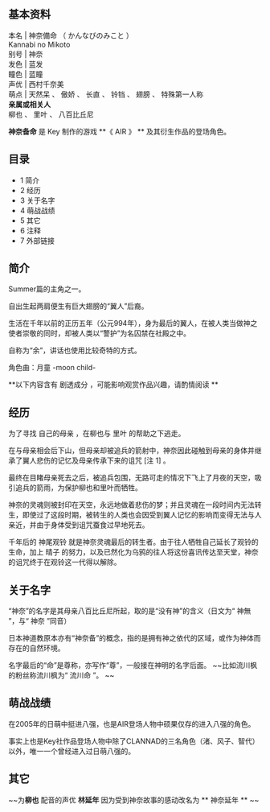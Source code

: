 **基本资料**  
---  
本名  |  神奈備命  （  かんなびのみこと  ）    
Kannabi no Mikoto  
别号  |  神奈   
发色  |  蓝发   
瞳色  |  蓝瞳   
声优  |  西村千奈美   
萌点  |  天然呆  、  傲娇  、  长直  、  铃铛  、  翅膀  、  特殊第一人称   
**亲属或相关人**  
柳也  、  里叶  、  八百比丘尼  
  
**神奈备命** 是  Key  制作的游戏 **《 AIR  》 ** 及其衍生作品的登场角色。

##  目录

  * 1  简介 
  * 2  经历 
  * 3  关于名字 
  * 4  萌战战绩 
  * 5  其它 
  * 6  注释 
  * 7  外部链接 

##  简介

Summer篇的主角之一。

自出生起两肩便生有巨大翅膀的“翼人”后裔。

生活在千年以前的正历五年（公元994年），身为最后的翼人，在被人类当做神之使者崇敬的同时，却被人类以“警护”为名囚禁在社殿之中。

自称为“余”，讲话也使用比较奇特的方式。

角色曲：月童 -moon child-

**以下内容含有 剧透成分  ，可能影响观赏作品兴趣，请酌情阅读 **

##  经历

为了寻找  自己的母亲  ，在柳也与  里叶  的帮助之下逃走。

在与母亲相会后下山，但母亲却被追兵的箭射中，神奈因此碰触到母亲的身体并继承了翼人悲伤的记忆及母亲传承下来的诅咒  [注 1]  。

最终在目睹母亲死去之后，被追兵包围，无路可走的情况下飞上了月夜的天空，吸引追兵的箭雨，为保护柳也和里叶而牺牲。

神奈的灵魂则被封印在天空，永远地做着悲伤的梦；并且灵魂在一段时间内无法转生，即使过了这段时期，被转生的人类也会因受到翼人记忆的影响而变得无法与人亲近，并由于身体受到诅咒蚕食过早地死去。

千年后的  神尾观铃  就是神奈灵魂最后的转生者。由于往人牺牲自己延长了观铃的生命，加上  晴子
的努力，以及已然化为乌鸦的往人将这份喜讯传达至天堂，神奈的诅咒终于在观铃这一代得以解除。

##  关于名字

“神奈”的名字是其母亲八百比丘尼所起，取的是“没有神”的含义（日文为“  神無  ”，与“  神奈  ”同音）

日本神道教原本亦有“神奈备”的概念，指的是拥有神之依代的区域，或作为神体而存在的自然环境。

名字最后的“命”是尊称，亦写作“尊”，一般接在神明的名字后面。 ~~比如流川枫的粉丝称流川枫为“ 流川命  ”。 ~~

##  萌战战绩

在2005年的日萌中挺进八强，也是AIR登场人物中硕果仅存的进入八强的角色。

事实上也是Key社作品登场人物中除了CLANNAD的三名角色（渚、风子、智代）以外，唯一一个曾经进入过日萌八强的。

##  其它

~~为**柳也** 配音的声优 **林延年** 因为受到神奈故事的感动改名为 ** 神奈延年  ** ~~
